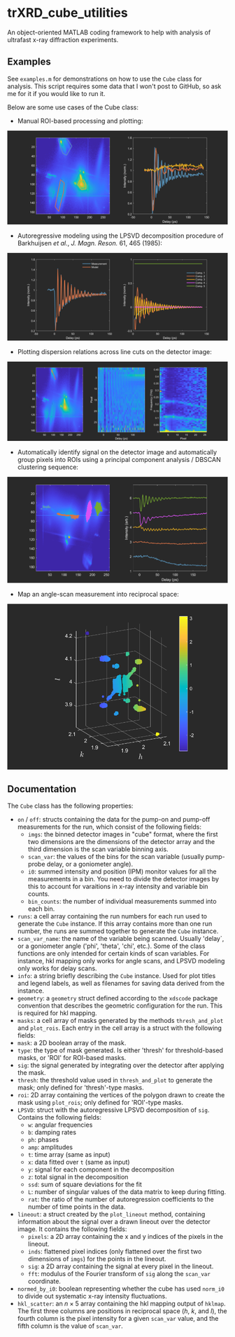 # trXRD_cube_utilities
An object-oriented MATLAB coding framework to help with analysis of ultrafast x-ray diffraction experiments.

## Examples

See `examples.m` for demonstrations on how to use the `Cube` class for analysis. This script requires some data that I won't post to GitHub, so ask me for it if you would like to run it.

Below are some use cases of the Cube class:

- Manual ROI-based processing and plotting:

![Alt text](images/rois.png)

- Autoregressive modeling using the LPSVD decomposition procedure of Barkhuijsen *et al.*, *J. Magn. Reson.* 61, 465 (1985):

![Alt text](images/LPSVD.png)

- Plotting dispersion relations across line cuts on the detector image:

![Alt text](images/lineout.png)

- Automatically identify signal on the detector image and automatically group pixels into ROIs using a principal component analysis / DBSCAN clustering sequence:

![Alt text](images/auto_signal.png)

- Map an angle-scan measurement into reciprocal space:

![Alt text](images/hkl_map.png)

## Documentation

The `Cube` class has the following properties:
- `on` / `off`: structs containing the data for the pump-on and pump-off measurements for the run, which consist of the following fields:
  - `imgs`: the binned detector images in "cube" format, where the first two dimensions are the dimensions of the detector array and the third dimension is the scan variable binning axis.
  - `scan_var`: the values of the bins for the scan variable (usually pump-probe delay, or a goniometer angle).
  - `i0`: summed intensity and position (IPM) monitor values for all the measurements in a bin. You need to divide the detector images by this to account for varaitions in x-ray intensity and variable bin counts.
  - `bin_counts`: the number of individual measurements summed into each bin.
- `runs`: a cell array containing the run numbers for each run used to generate the `Cube` instance. If this array contains more than one run number, the runs are summed together to generate the `Cube` instance.
- `scan_var_name`: the name of the variable being scanned. Usually 'delay`, or a goniometer angle ('phi', 'theta', 'chi', etc.). Some of the class functions are only intended for certain kinds of scan variables. For instance, hkl mapping only works for angle scans, and LPSVD modeling only works for delay scans.
-  `info`: a string briefly describing the `Cube` instance. Used for plot titles and legend labels, as well as filenames for saving data derived from the instance.
-  `geometry`: a `geometry` struct defined according to the `xdscode` package convention that describes the geometric configuration for the run. This is required for hkl mapping.
-  `masks`: a cell array of masks generated by the methods `thresh_and_plot` and `plot_rois`. Each entry in the cell array is a struct with the following fields:
  - `mask`: a 2D boolean array of the mask.
  - `type`: the type of mask generated. Is either 'thresh' for threshold-based masks, or 'ROI' for ROI-based masks.
  - `sig`: the signal generated by integrating over the detector after applying the mask.
  - `thresh`: the threshold value used in `thresh_and_plot` to generate the mask; only defined for 'thresh'-type masks.
  - `roi`: 2D array containing the vertices of the polygon drawn to create the mask using `plot_rois`; only defined for 'ROI'-type masks.
  - `LPSVD`: struct with the autoregressive LPSVD decomposition of `sig`. Contains the following fields:
    - `w`: angular frequencies
    - `b`: damping rates
    - `ph`: phases
    - `amp`: amplitudes
    - `t`: time array (same as input)
    - `x`: data fitted over `t` (same as input)
    - `y`: signal for each component in the decomposition
    - `z`: total signal in the decomposition
    - `ssd`: sum of square deviations for the fit
    - `L`: number of singular values of the data matrix to keep during fitting.
    - `rat`: the ratio of the number of autoregression coefficients to the number of time points in the data.
- `lineout`: a struct created by the `plot_lineout` method, containing information about the signal over a drawn lineout over the detector image. It contains the following fields:
  - `pixels`: a 2D array containing the x and y indices of the pixels in the lineout.
  - `inds`: flattened pixel indices (only flattened over the first two dimensions of `imgs`) for the points in the lineout.
  - `sig`: a 2D array containing the signal at every pixel in the lineout.
  - `fft`: modulus of the Fourier transform of `sig` along the `scan_var` coordinate.
- `normed_by_i0`: boolean representing whether the cube has used `norm_i0` to divide out systematic x-ray intensity fluctuations.
- `hkl_scatter`: an $n \times 5$ array containing the hkl mapping output of `hklmap`. The first three columns are positions in reciprocal space ($h$, $k$, and $l$), the fourth column is the pixel intensity for a given `scan_var` value, and the fifth column is the value of `scan_var`.
